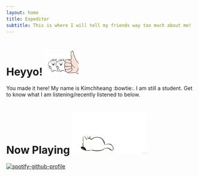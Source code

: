 ```yaml
---
layout: home
title: Expeditor
subtitle: This is where I will tell my friends way too much about me!
---
```

# Heyyo! <img src="/assets/thumb.gif" width="95" height="70"/>
You made it here!
My name is Kimchheang :bowtie:. I am still a student. Get to know what I am listening/recently listened to below.
# Now Playing <img src="/assets/14pz.gif" width="200" height="110"/>
[![spotify-github-profile](https://spotify-github-profile.vercel.app/api/view?uid=l0d5u4xvdcvavv2a2of81kx07&cover_image=true&theme=default)](https://github.com/kittinan/spotify-github-profile)
